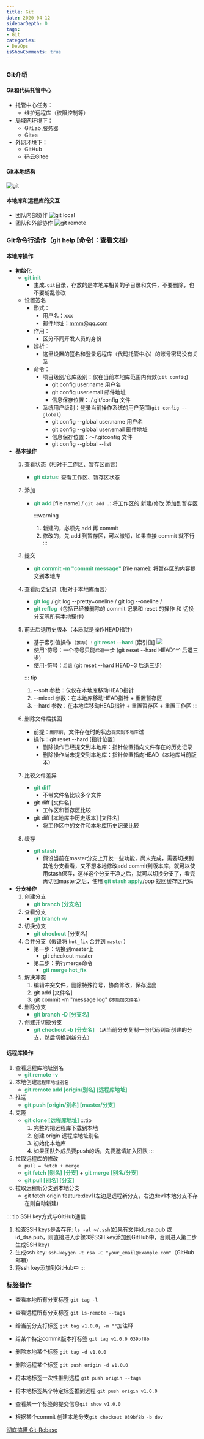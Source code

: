 ```yaml
---
title: Git
date: 2020-04-12
sidebarDepth: 0
tags:
- Git
categories:
- DevOps
isShowComments: true
---
```



### Git介绍
#### Git和代码托管中心
+ 托管中心任务：
  - 维护远程库（权限控制等）
+ 局域网环境下：
  - GitLab 服务器
  - Gitea
+ 外网环境下：
  - GitHub
  - 码云Gitee

#### Git本地结构
![git](/my-vue-press-blog/img/interview/git.jpeg)

#### 本地库和远程库的交互
+ 团队内部协作
![git local](/my-vue-press-blog/img/interview/git_local.jpeg)
+ 团队和外部协作
![git remote](/my-vue-press-blog/img/interview/git_remote.jpeg)

### Git命令行操作（git help [命令]：查看文档）
#### 本地库操作
+ **初始化**
  - <span class="green">git init</span>
      - 生成`.git`目录，存放的是本地库相关的子目录和文件，不要删除，也不要胡乱修改
  - 设置签名
      - 形式：
          - 用户名：xxx
          - 邮件地址：mmm@qq.com
      - 作用：
          - 区分不同开发人员的身份
      - 辨析：
          - 这里设置的签名和登录远程库（代码托管中心）的账号密码没有关系
      - 命令：
          -  项目级别/仓库级别：仅在当前本地库范围内有效(`git config`)
              - git config user.name 用户名
              - git config user.email 邮件地址
              - 信息保存位置：./.git/config 文件
          - 系统用户级别：登录当前操作系统的用户范围(`git config --global`)
              - git config --global user.name 用户名
              - git config --global user.email 邮件地址
              - 信息保存位置：～/.gitconfig 文件
              - git config --global --list
+ **基本操作**
  1. 查看状态（相对于工作区、暂存区而言）
      - <span class="green">git status</span>: 查看工作区、暂存区状态
  2. 添加
      - <span class="green">git add</span> [file name] / `git add .`: 将工作区的 新建/修改 添加到暂存区

        :::warning
        1. 新建的，必须先 add 再 commit
        2. 修改的，先 add 到暂存区，可以撤销，如果直接 commit 就不行
        :::

  3. 提交
      - <span class="green">git commit -m "commit message"</span> [file name]: 将暂存区的内容提交到本地库
  4. 查看历史记录（相对于本地库而言）
      - <span class="green">git log</span> / git log --pretty=oneline / git log --oneline / 
      - <span class="green">git reflog</span>（包括已经被删除的 commit 记录和 reset 的操作 和 切换分支等所有本地操作）
  5. 前进后退历史版本（本质就是操作HEAD指针）
      - 基于索引值操作（`推荐`）: <span class="green">git reset --hard</span> [索引值]
      ![](/my-vue-press-blog/img/interview/git_reset_hard.jpeg)
      - 使用`^`符号：一个符号只能`后退`一步 (git reset --hard HEAD^^^ 后退三步)
      - 使用`~`符号：`后退` (git reset --hard HEAD~3 后退三步)

      ::: tip
        1. --soft 参数：仅仅在本地库移动HEAD指针
        2. --mixed 参数：在本地库移动HEAD指针 + 重置暂存区
        3. --hard 参数：在本地库移动HEAD指针 + 重置暂存区 + 重置工作区
      :::

  6. 删除文件后找回
      - 前提：`删除前`，文件存在时的状态`提交到本地库`过
      - 操作：git reset --hard [指针位置]
          - 删除操作已经提交到本地库：指针位置指向文件存在的历史记录
          - 删除操作尚未提交到本地库：指针位置指向HEAD（本地库当前版本）

  7. 比较文件差异
      - <span class="green">git diff</span>
          - 不带文件名比较多个文件
      - git diff [文件名]
          - 工作区和暂存区比较
      - git diff [本地库中历史版本] [文件名]
          - 将工作区中的文件和本地库历史记录比较
  8. 缓存
      - <span class="green">git stash</span>
          - 假设当前在master分支上开发一些功能，尚未完成，需要切换到其他分支看看，又不想本地修改add commit到版本库，就可以使用stash保存，这样这个分支干净之后，就可以切换分支了，看完再切回master之后，使用 <span class="green">git stash apply</span>/pop 找回缓存区代码
+ **分支操作**
  1. 创建分支
      - <span class="green">git branch [分支名]</span> 
  2. 查看分支
      - <span class="green">git branch -v</span>
  3. 切换分支
      - <span class="green">git checkout</span> [分支名]
  4. 合并分支（假设将 `hot_fix` 合并到 `master`）
      - 第一步：切换到master上
          - git checkout master
      - 第二步：执行merge命令
          - <span class="green">git merge hot_fix</span>
  5. 解决冲突
      1. 编辑冲突文件，删除特殊符号，协商修改，保存退出
      2. git add [文件名]
      3. git commit -m "message log" (`不能加文件名`)
  6. 删除分支
      - <span class="green">git branch -D [分支名]</span>
  7. 创建并切换分支
      - <span class="green">git checkout -b [分支名]</span> （从当前分支复制一份代码到新创建的分支，然后切换到新分支）

#### 远程库操作
  1. 查看远程库地址别名
      - <span class="green">git remote -v</span>
  2. 本地创建`远程库地址别名`
      - <span class="green">git remote add [origin/别名] [远程库地址]</span>
  3. 推送
      - <span class="green">git push [origin/别名] [master/分支]</span>
  4. 克隆
      - <span class="green">git clone [远程库地址]</span>
      :::tip
        1. 完整的把远程库下载到本地
        2. 创建 origin 远程库地址别名
        3. 初始化本地库
        4. 如果团队外成员要push的话，先要邀请加入团队
      :::
  5. 拉取远程库的修改
      - `pull = fetch + merge`
      - <span class="green">git fetch [别名] [分支]</span> + <span class="green">git merge [别名/分支]</span>
      - <span class="green">git pull [别名] [分支]</span>
  6. 拉取远程新分支到本地分支
      - git fetch origin feature:dev1(左边是远程新分支，右边dev1本地分支不存在则自动新建)

::: tip SSH key方式与GitHub通信
1. 检查SSH keys是否存在: `ls -al ~/.ssh`(如果有文件id_rsa.pub 或 id_dsa.pub，则直接进入步骤3将SSH key添加到GitHub中，否则进入第二步生成SSH key)
2. 生成ssh key: `ssh-keygen -t rsa -C "your_email@example.com"`（GitHub邮箱）
3. 将ssh key添加到GitHub中
:::

### 标签操作
+ 查看本地所有分支标签 `git tag -l`
+ 查看远程所有分支标签 `git ls-remote --tags`
+ 给当前分支打标签 `git tag v1.0.0`，`-m ""`加注释
+ 给某个特定commit版本打标签 `git tag v1.0.0 039bf8b`

+ 删除本地某个标签 `git tag -d v1.0.0`
+ 删除远程某个标签 `git push origin -d v1.0.0`
+ 将本地标签一次性推到远程 `git push origin --tags`
+ 将本地标签某个特定标签推到远程 `git push origin v1.0.0`
+ 查看某一个标签的提交信息`git show v1.0.0`
+ 根据某个commit 创建本地分支`git checkout 039bf8b -b dev`


[彻底搞懂 Git-Rebase](http://jartto.wang/2018/12/11/git-rebase/)


<style>
.green{
  color: #3eaf7c;
  font-weight: bold
}
</style>